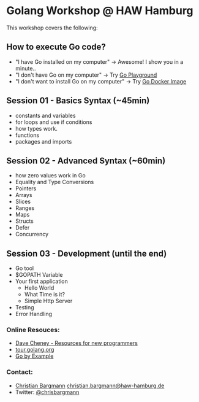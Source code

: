 # Golang Workshop @ HAW Hamburg

This workshop covers the following:

## How to execute Go code?

* "I have Go installed on my computer" -> Awesome! I show you in a minute..
* "I don't have Go on my computer" -> Try [Go Playground](https://play.golang.org/)
* "I don't want to install Go on my computer" -> Try [Go Docker Image](https://hub.docker.com/_/golang)

## Session 01 - Basics Syntax (~45min)

* constants and variables
* for loops and use if conditions
* how types work.
* functions
* packages and imports

## Session 02 - Advanced Syntax (~60min)

* how zero values work in Go
* Equality and Type Conversions
* Pointers
* Arrays
* Slices
* Ranges
* Maps
* Structs
* Defer
* Concurrency

## Session 03 - Development (until the end)

* Go tool
* $GOPATH Variable
* Your first application
    * Hello World
    * What Time is it?
    * Simple Http Server
* Testing
* Error Handling

### Online Resouces:

* [Dave Cheney - Resources for new programmers](https://dave.cheney.net/resources-for-new-go-programmers)
* [tour.golang.org](tour.golang.org)
* [Go by Example](https://gobyexample.com/)

### Contact:

* [Christian Bargmann](https://cbrgm.net) <christian.bargmann@haw-hamburg.de>
* Twitter: [@chrisbargmann](https://twitter.com/chrisbargmann)